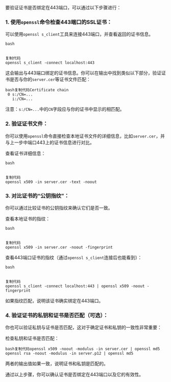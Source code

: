 要验证证书是否绑定在443端口，可以通过以下步骤进行：

### 1. 使用`openssl`命令检查443端口的SSL证书：

可以使用`openssl s_client`工具来连接443端口，并查看返回的证书信息。

```
bash


复制代码
openssl s_client -connect localhost:443
```

这会输出与443端口绑定的证书信息。你可以在输出中找到类似以下部分，验证证书是否与你的`server.cer`等证书文件匹配：

```
bash复制代码Certificate chain
 0 s:/CN=...
   i:/CN=...
```

注意：`s:/CN=...`中的`CN`字段应与你的证书中显示的相匹配。

### 2. 验证证书文件：

你可以使用`openssl`命令直接检查本地证书文件的详细信息，比如`server.cer`，并与上一步中端口443上的证书信息进行对比。

查看证书详细信息：

```
bash


复制代码
openssl x509 -in server.cer -text -noout
```

### 3. 对比证书的“公钥指纹”：

你可以通过比较证书的公钥指纹来确认它们是否一致。

查看本地证书的指纹：

```
bash


复制代码
openssl x509 -in server.cer -noout -fingerprint
```

查看443端口证书的指纹（通过`openssl s_client`连接后也能看到）：

```
bash


复制代码
openssl s_client -connect localhost:443 | openssl x509 -noout -fingerprint
```

如果指纹匹配，说明该证书确实绑定在443端口。

### 4. 验证证书的私钥和证书是否匹配（可选）：

你也可以验证私钥与证书是否匹配，这对于确定证书和私钥的一致性非常重要：

检查私钥和证书是否匹配：

```
bash复制代码openssl x509 -noout -modulus -in server.cer | openssl md5
openssl rsa -noout -modulus -in server.p12 | openssl md5
```

两者的输出值如果一致，说明证书和私钥是匹配的。

通过以上步骤，你可以确认证书是否绑定在443端口以及它的有效性。